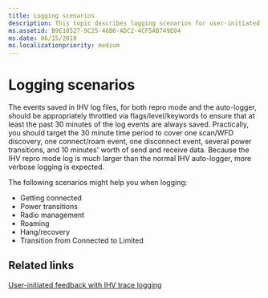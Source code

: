 ```yaml
---
title: Logging scenarios
description: This topic describes logging scenarios for user-initiated feedback with IHV trace logging in WDI drivers.
ms.assetid: B9E10527-9C25-46B6-ADC2-4CF5AB749E04
ms.date: 06/15/2018
ms.localizationpriority: medium
---
```


# Logging scenarios

The events saved in IHV log files, for both repro mode and the auto-logger, should be appropriately throttled via flags/level/keywords to ensure that at least the past 30 minutes of the log events are always saved. Practically, you should target the 30 minute time period to cover one scan/WFD discovery, one connect/roam event, one disconnect event, several power transitions, and 10 minutes' worth of send and receive data. Because the IHV repro mode log is much larger than the normal IHV auto-logger, more verbose logging is expected.

The following scenarios might help you when logging:

- Getting connected
- Power transitions
- Radio management
- Roaming
- Hang/recovery
- Transition from Connected to Limited

## Related links

[User-initiated feedback with IHV trace logging](user-initiated-feedback-with-ihv-trace-logging.md)

